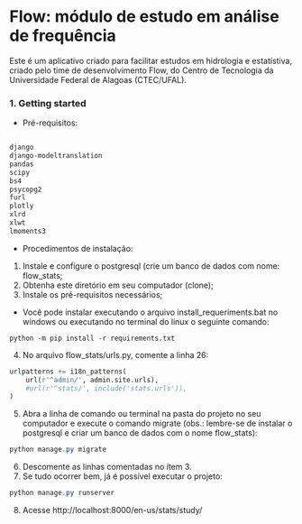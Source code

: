 # Flow: módulo de estudo em análise de frequência

Este é um aplicativo criado para facilitar estudos em hidrologia e estatístiva, criado pelo time de desenvolvimento Flow, do Centro de Tecnologia da Universidade Federal de Alagoas (CTEC/UFAL).

### 1. Getting started

* Pré-requisitos:

```powershell

django
django-modeltranslation
pandas
scipy
bs4
psycopg2
furl
plotly
xlrd
xlwt
lmoments3


```

* Procedimentos de instalação:

1. Instale e configure o postgresql (crie um banco de dados com nome: flow_stats;
2. Obtenha este diretório em seu computador (clone);
3. Instale os pré-requisitos necessários;
* Você pode instalar executando o arquivo install_requeriments.bat no windows ou executando no terminal do linux o seguinte comando:

```terminal
python -m pip install -r requirements.txt
```
4. No arquivo flow_stats/urls.py, comente a linha 26:
```python
urlpatterns += i18n_patterns(
    url(r'^admin/', admin.site.urls),
    #url(r'^stats/', include('stats.urls')),
)
```
5. Abra a linha de comando ou terminal na pasta do projeto no seu computador e execute o comando migrate (obs.: lembre-se de instalar o postgresql e criar um banco de dados com o nome flow_stats):
```powershell
python manage.py migrate

```
6. Descomente as linhas comentadas no ítem 3.
7. Se tudo ocorrer bem, já é possível executar o projeto:
```powershell
python manage.py runserver
```

8. Acesse http://localhost:8000/en-us/stats/study/
